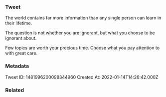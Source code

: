 ### Tweet
The world contains far more information than any single person can learn in their lifetime.

The question is not whether you are ignorant, but what you choose to be ignorant about.

Few topics are worth your precious time. Choose what you pay attention to with great care.

### Metadata
Tweet ID: 1481996200098344960
Created At: 2022-01-14T14:26:42.000Z

### Related

